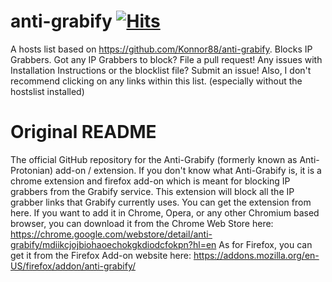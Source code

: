 # anti-grabify [![Hits](https://hits.seeyoufarm.com/api/count/incr/badge.svg?url=https%3A%2F%2Fgithub.com%2Fqfoxb%2Fanti-grabify&count_bg=%2379C83D&title_bg=%23555555&icon=&icon_color=%23E7E7E7&title=hits&edge_flat=false)](https://hits.seeyoufarm.com)
A hosts list based on https://github.com/Konnor88/anti-grabify. Blocks IP Grabbers.
Got any IP Grabbers to block? File a pull request!
Any issues with Installation Instructions or the blocklist file? Submit an issue!
Also, I don't recommend clicking on any links within this list. (especially without the hostslist installed)
# Original README
The official GitHub repository for the Anti-Grabify (formerly known as Anti-Protonian) add-on / extension. If you don't know what Anti-Grabify is, it is a chrome extension and firefox add-on which is meant for blocking IP grabbers from the Grabify service. This extension will block all the IP grabber links that Grabify currently uses. You can get the extension from here. If you want to add it in Chrome, Opera, or any other Chromium based browser, you can download it from the Chrome Web Store here: https://chrome.google.com/webstore/detail/anti-grabify/mdiikcjojbiohaoechokgkdiodcfokpn?hl=en As for Firefox, you can get it from the Firefox Add-on website here: https://addons.mozilla.org/en-US/firefox/addon/anti-grabify/ 
